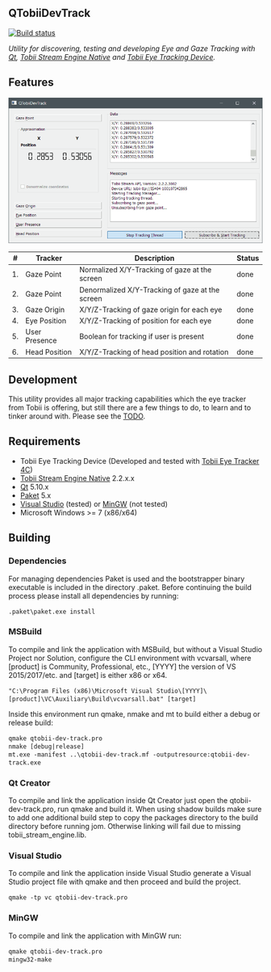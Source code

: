 QTobiiDevTrack
---

[![Build status](https://ci.appveyor.com/api/projects/status/9vnj8neqba8cybmj?svg=true)](https://ci.appveyor.com/project/tpiekarski/qtobii-dev-track)

*Utility for discovering, testing and developing Eye and Gaze Tracking with [Qt](https://www.qt.io/),
[Tobii Stream Engine Native](https://developer.tobii.com/consumer-eye-trackers/stream-engine/) and
[Tobii Eye Tracking Device](https://tobiigaming.com/).*

## Features
![Screenshots of QTobiiDevTrack](images/screenshots.gif?raw=true "Screenshots of QTobiiDevTrack")

#|Tracker|Description|Status
---|---|---|---
1.|Gaze Point|Normalized X/Y-Tracking of gaze at the screen|done
2.|Gaze Point|Denormalized X/Y-Tracking of gaze at the screen|done
3.|Gaze Origin|X/Y/Z-Tracking of gaze origin for each eye|done
4.|Eye Position|X/Y/Z-Tracking of position for each eye|done
5.|User Presence|Boolean for tracking if user is present|done
6.|Head Position|X/Y/Z-Tracking of head position and rotation|done

## Development
This utility provides all major tracking capabilities which the eye tracker from Tobii is offering, but still
there are a few things to do, to learn and to tinker around with. 
Please see the [TODO](https://github.com/tpiekarski/qtobii-dev-track/blob/master/TODO.md).

## Requirements
* Tobii Eye Tracking Device (Developed and tested with [Tobii Eye Tracker 4C](https://tobiigaming.com/product/tobii-eye-tracker-4c/))
* [Tobii Stream Engine Native](https://www.nuget.org/packages/Tobii.StreamEngine.Native/) 2.2.x.x
* [Qt](https://www.qt.io/download-qt-installer) 5.10.x
* [Paket](https://fsprojects.github.io/Paket/index.html) 5.x
* [Visual Studio](https://visualstudio.microsoft.com/) (tested) or [MinGW](http://mingw.org/) (not tested) 
* Microsoft Windows >= 7 (x86/x64)

## Building

### Dependencies
For managing dependencies Paket is used and the bootstrapper binary executable is included in the directory .paket. 
Before continuing the build process please install all dependencies by running:
```
.paket\paket.exe install
```

### MSBuild
To compile and link the application with MSBuild, but without a Visual Studio Project nor Solution, 
configure the CLI environment with vcvarsall, where [product] is Community, Professional, etc., [YYYY] 
the version of VS 2015/2017/etc. and [target] is either x86 or x64.
```
"C:\Program Files (x86)\Microsoft Visual Studio\[YYYY]\[product]\VC\Auxiliary\Build\vcvarsall.bat" [target]
```
Inside this environment run qmake, nmake and mt to build either a debug or release build:
```
qmake qtobii-dev-track.pro
nmake [debug|release]
mt.exe -manifest ..\qtobii-dev-track.mf -outputresource:qtobii-dev-track.exe
```

### Qt Creator
To compile and link the application inside Qt Creator just open the qtobii-dev-track.pro, run qmake and build it.
When using shadow builds make sure to add one additional build step to copy the packages directory to the build 
directory before running jom. Otherwise linking will fail due to missing tobii_stream_engine.lib.

### Visual Studio
To compile and link the application inside Visual Studio generate a Visual Studio project file with qmake
and then proceed and build the project.
```
qmake -tp vc qtobii-dev-track.pro
```

### MinGW
To compile and link the application with MinGW run:
```
qmake qtobii-dev-track.pro
mingw32-make
```
